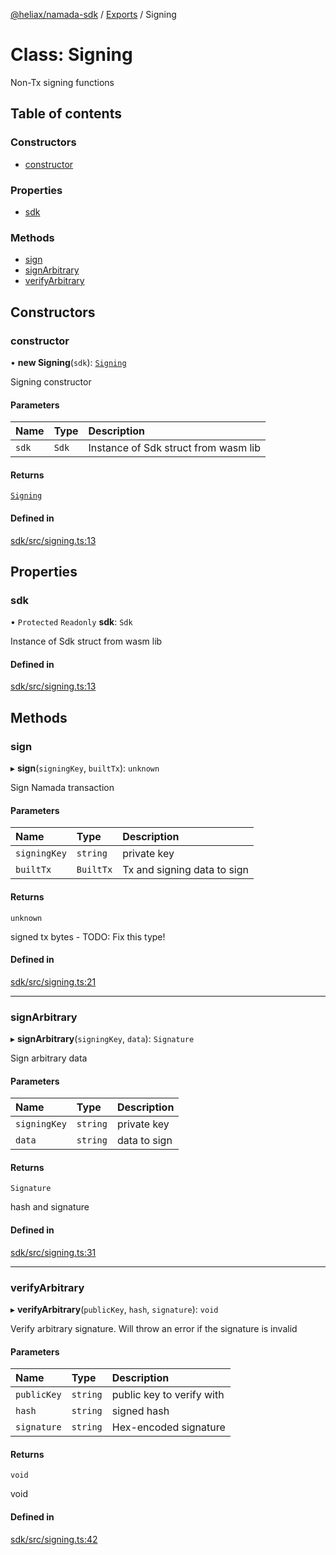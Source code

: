 [@heliax/namada-sdk](../README.md) / [Exports](../modules.md) / Signing

# Class: Signing

Non-Tx signing functions

## Table of contents

### Constructors

- [constructor](Signing.md#constructor)

### Properties

- [sdk](Signing.md#sdk)

### Methods

- [sign](Signing.md#sign)
- [signArbitrary](Signing.md#signarbitrary)
- [verifyArbitrary](Signing.md#verifyarbitrary)

## Constructors

### constructor

• **new Signing**(`sdk`): [`Signing`](Signing.md)

Signing constructor

#### Parameters

| Name | Type | Description |
| :------ | :------ | :------ |
| `sdk` | `Sdk` | Instance of Sdk struct from wasm lib |

#### Returns

[`Signing`](Signing.md)

#### Defined in

[sdk/src/signing.ts:13](https://github.com/anoma/namada-interface/blob/180f70bc/packages/sdk/src/signing.ts#L13)

## Properties

### sdk

• `Protected` `Readonly` **sdk**: `Sdk`

Instance of Sdk struct from wasm lib

#### Defined in

[sdk/src/signing.ts:13](https://github.com/anoma/namada-interface/blob/180f70bc/packages/sdk/src/signing.ts#L13)

## Methods

### sign

▸ **sign**(`signingKey`, `builtTx`): `unknown`

Sign Namada transaction

#### Parameters

| Name | Type | Description |
| :------ | :------ | :------ |
| `signingKey` | `string` | private key |
| `builtTx` | `BuiltTx` | Tx and signing data to sign |

#### Returns

`unknown`

signed tx bytes - TODO: Fix this type!

#### Defined in

[sdk/src/signing.ts:21](https://github.com/anoma/namada-interface/blob/180f70bc/packages/sdk/src/signing.ts#L21)

___

### signArbitrary

▸ **signArbitrary**(`signingKey`, `data`): `Signature`

Sign arbitrary data

#### Parameters

| Name | Type | Description |
| :------ | :------ | :------ |
| `signingKey` | `string` | private key |
| `data` | `string` | data to sign |

#### Returns

`Signature`

hash and signature

#### Defined in

[sdk/src/signing.ts:31](https://github.com/anoma/namada-interface/blob/180f70bc/packages/sdk/src/signing.ts#L31)

___

### verifyArbitrary

▸ **verifyArbitrary**(`publicKey`, `hash`, `signature`): `void`

Verify arbitrary signature. Will throw an error if the signature is invalid

#### Parameters

| Name | Type | Description |
| :------ | :------ | :------ |
| `publicKey` | `string` | public key to verify with |
| `hash` | `string` | signed hash |
| `signature` | `string` | Hex-encoded signature |

#### Returns

`void`

void

#### Defined in

[sdk/src/signing.ts:42](https://github.com/anoma/namada-interface/blob/180f70bc/packages/sdk/src/signing.ts#L42)
